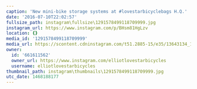 ```yaml
---
caption: 'New mini-bike storage systems at #lovestarbicyclebags H.Q.'
date: '2016-07-10T22:02:57'
fullsize_path: instagram\fullsize\1291578499118709999.jpg
instagram_url: https://www.instagram.com/p/BHsm81HgLzv
location: {}
media_id: '1291578499118709999'
media_url: https://scontent.cdninstagram.com/t51.2885-15/e35/13643134_1736177953292184_468517456_n.jpg?ig_cache_key=MTI5MTU3ODQ5OTExODcwOTk5OQ%3D%3D.2
owner:
  id: '661611562'
  owner_url: https://www.instagram.com/elliotlovestarbicycles
  username: elliotlovestarbicycles
thumbnail_path: instagram\thumbnails\1291578499118709999.jpg
utc_date: 1468188177
---
```

